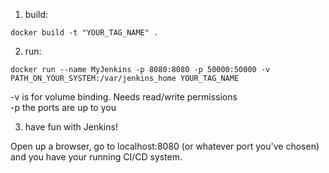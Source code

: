 1. build: 
```
docker build -t "YOUR_TAG_NAME" .
```
2. run:
```
docker run --name MyJenkins -p 8080:8080 -p 50000:50000 -v PATH_ON_YOUR_SYSTEM:/var/jenkins_home YOUR_TAG_NAME
```

-v is for volume binding. Needs read/write permissions  
-p the ports are up to you  

3. have fun with Jenkins!

Open up a browser, go to localhost:8080 (or whatever port you've chosen) and you have your running CI/CD system.
